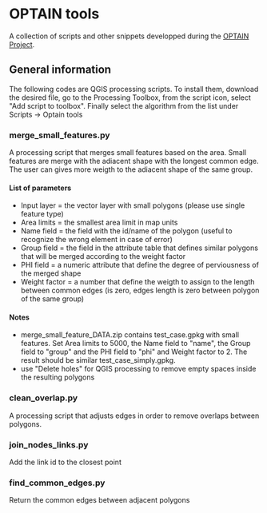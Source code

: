# OPTAIN tools
A collection of scripts and other snippets developped during the [OPTAIN Project](https://www.optain.eu).
## General information
The following codes are QGIS processing scripts. To install them, download the desired file, 
go to the Processing Toolbox, from the script icon, select "Add script to toolbox". 
Finally select the algorithm from the list under Scripts &rarr; Optain tools 
### merge_small_features.py
A processing script that merges small features based on the area. 
Small features are merge with the adiacent shape with the longest common edge. The user can gives more weigth to the adiacent shape of the same group.
#### List of parameters
- Input layer = the vector layer with small polygons (please use single feature type)
- Area limits = the smallest area limit in map units
- Name field = the field with the id/name of the polygon (useful to recognize the wrong element in case of error)
- Group field = the field in the attribute table that defines similar polygons that will be merged according to the weight factor
- PHI field = a numeric attribute that define the degree of perviousness of the merged shape
- Weight factor = a number that define the weigth to assign to the length between common edges (is zero, edges length is zero between polygon of the same group)

#### Notes
- merge_small_feature_DATA.zip contains test_case.gpkg with small features. 
Set Area limits to 5000, the Name field to "name", the Group field to "group" 
and the PHI field to "phi" and Weight factor to 2. The result should be similar 
test_case_simply.gpkg.
- use "Delete holes" for QGIS processing to remove empty spaces inside the resulting polygons

### clean_overlap.py
A processing script that adjusts edges in order to remove overlaps between polygons. 

### join_nodes_links.py
Add the link id to the closest point  

### find_common_edges.py
Return the common edges between adjacent polygons
